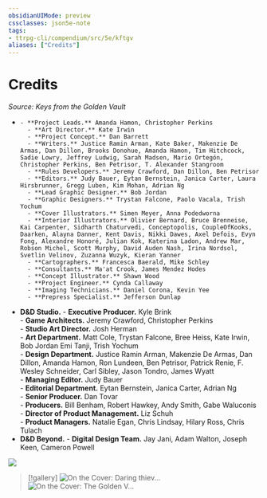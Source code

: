 ```yaml
---
obsidianUIMode: preview
cssclasses: json5e-note
tags:
- ttrpg-cli/compendium/src/5e/kftgv
aliases: ["Credits"]
---
```

# Credits
*Source: Keys from the Golden Vault* 

-     - **Project Leads.** Amanda Hamon, Christopher Perkins    
        - **Art Director.** Kate Irwin    
        - **Project Concept.** Dan Barrett    
        - **Writers.** Justice Ramin Arman, Kate Baker, Makenzie De Armas, Dan Dillon, Brooks Donohue, Amanda Hamon, Tim Hitchcock, Sadie Lowry, Jeffrey Ludwig, Sarah Madsen, Mario Ortegón, Christopher Perkins, Ben Petrisor, T. Alexander Stangroom    
        - **Rules Developers.** Jeremy Crawford, Dan Dillon, Ben Petrisor    
        - **Editors.** Judy Bauer, Eytan Bernstein, Janica Carter, Laura Hirsbrunner, Gregg Luben, Kim Mohan, Adrian Ng    
        - **Lead Graphic Designer.** Bob Jordan    
        - **Graphic Designers.** Trystan Falcone, Paolo Vacala, Trish Yochum    
        - **Cover Illustrators.** Simen Meyer, Anna Podedworna    
        - **Interior Illustrators.** Olivier Bernard, Bruce Brenneise, Kai Carpenter, Sidharth Chaturvedi, Conceptopolis, CoupleOfKooks, Daarken, Alayna Danner, Kent Davis, Nikki Dawes, Axel Defois, Evyn Fong, Alexandre Honoré, Julian Kok, Katerina Ladon, Andrew Mar, Robson Michel, Scott Murphy, David Auden Nash, Irina Nordsol, Svetlin Velinov, Zuzanna Wuzyk, Kieran Yanner    
        - **Cartographers.** Francesca Baerald, Mike Schley    
        - **Consultants.** Ma'at Crook, James Mendez Hodes    
        - **Concept Illustrator.** Shawn Wood    
        - **Project Engineer.** Cynda Callaway    
        - **Imaging Technicians.** Daniel Corona, Kevin Yee    
        - **Prepress Specialist.** Jefferson Dunlap    
- **D&D Studio.**     - **Executive Producer.** Kyle Brink    
        - **Game Architects.** Jeremy Crawford, Christopher Perkins    
        - **Studio Art Director.** Josh Herman    
        - **Art Department.** Matt Cole, Trystan Falcone, Bree Heiss, Kate Irwin, Bob Jordan Emi Tanji, Trish Yochum    
        - **Design Department.** Justice Ramin Arman, Makenzie De Armas, Dan Dillon, Amanda Hamon, Ron Lundeen, Ben Petrisor, Patrick Renie, F. Wesley Schneider, Carl Sibley, Jason Tondro, James Wyatt    
        - **Managing Editor.** Judy Bauer    
        - **Editorial Department.** Eytan Bernstein, Janica Carter, Adrian Ng    
        - **Senior Producer.** Dan Tovar    
        - **Producers.** Bill Benham, Robert Hawkey, Andy Smith, Gabe Waluconis    
        - **Director of Product Management.** Liz Schuh    
        - **Product Managers.** Natalie Egan, Chris Lindsay, Hilary Ross, Chris Tulach    
- **D&D Beyond.**     - **Digital Design Team.** Jay Jani, Adam Walton, Joseph Keen, Cameron Powell    

![](3-Mechanics/CLI/adventures/keys-from-the-golden-vault/img/credits.webp#center)

> [!gallery]
> ![On the Cover: Daring thiev...](3-Mechanics/CLI/adventures/keys-from-the-golden-vault/img/credits2.webp#gallery "On the Cover: Daring thieves infiltrate a conservatory to steal a magical instrument, unaware of the evil that awaits them. Illustrator Anna Podedworna gives us a glimpse of the danger.")
> ![On the Cover: The Golden V...](3-Mechanics/CLI/adventures/keys-from-the-golden-vault/img/credits3.webp#gallery "On the Cover: The Golden Vault is your gateway to adventure. Simen Meyer shows us the door to this vault, but not the treasure within. That you must discover for yourself!")